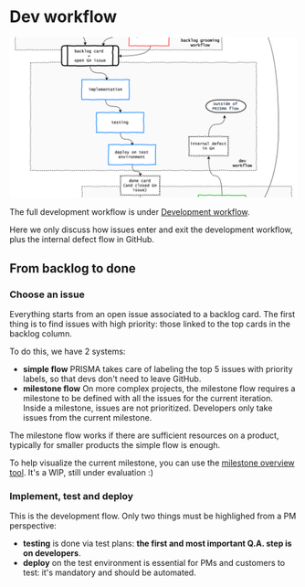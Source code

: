 # Dev workflow
![](dev.png)

The full development workflow is under [Development workflow](../workflow/README.md).

Here we only discuss how issues enter and exit the development workflow, plus the internal defect flow in GitHub.

## From backlog to done

### Choose an issue

Everything starts from an open issue associated to a backlog card. The first thing is to find issues with high priority: those linked to the top cards in the backlog column.

To do this, we have 2 systems:
- **simple flow** PRISMA takes care of labeling the top 5 issues with priority labels, so that devs don't need to leave GitHub.
- **milestone flow** On more complex projects, the milestone flow requires a milestone to be defined with all the issues for the current iteration. Inside a milestone, issues are not prioritized. Developers only take issues from the current milestone.

The milestone flow works if there are sufficient resources on a product, typically for smaller products the simple flow is enough.

To help visualize the current milestone, you can use the [milestone overview tool](https://github.com/buildo/core/issues/201). It's a WIP, still under evaluation :)

### Implement, test and deploy

This is the development flow. Only two things must be highlighed from a PM perspective:
- **testing** is done via test plans: **the first and most important Q.A. step is on developers**.
- **deploy** on the test environment is essential for PMs and customers to test: it's mandatory and should be automated.